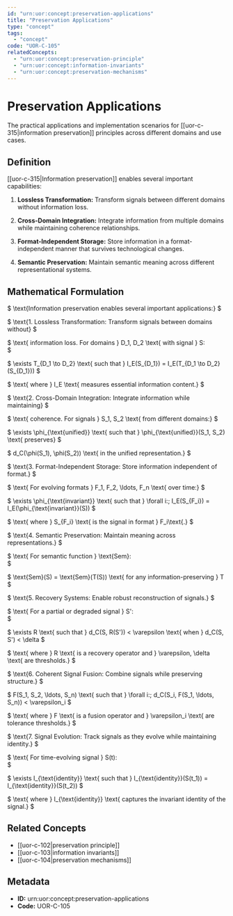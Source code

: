 ```yaml
---
id: "urn:uor:concept:preservation-applications"
title: "Preservation Applications"
type: "concept"
tags:
  - "concept"
code: "UOR-C-105"
relatedConcepts:
  - "urn:uor:concept:preservation-principle"
  - "urn:uor:concept:information-invariants"
  - "urn:uor:concept:preservation-mechanisms"
---
```


# Preservation Applications

The practical applications and implementation scenarios for [[uor-c-315|information preservation]] principles across different domains and use cases.

## Definition

[[uor-c-315|Information preservation]] enables several important capabilities:

1. **Lossless Transformation:** Transform signals between different domains without information loss.

2. **Cross-Domain Integration:** Integrate information from multiple domains while maintaining coherence relationships.

3. **Format-Independent Storage:** Store information in a format-independent manner that survives technological changes.

4. **Semantic Preservation:** Maintain semantic meaning across different representational systems.

## Mathematical Formulation

$
\text{Information preservation enables several important applications:}
$

$
\text{1. Lossless Transformation: Transform signals between domains without}
$

$
\text{   information loss. For domains } D_1, D_2 \text{ with signal } S:\
$

$
\exists T_{D_1 \to D_2} \text{ such that } I_E(S_{D_1}) = I_E(T_{D_1 \to D_2}(S_{D_1}))
$

$
\text{   where } I_E \text{ measures essential information content.}
$

$
\text{2. Cross-Domain Integration: Integrate information while maintaining}
$

$
\text{   coherence. For signals } S_1, S_2 \text{ from different domains:}
$

$
\exists \phi_{\text{unified}} \text{ such that } \phi_{\text{unified}}(S_1, S_2) \text{ preserves}
$

$
d_C(\phi(S_1), \phi(S_2)) \text{ in the unified representation.}
$

$
\text{3. Format-Independent Storage: Store information independent of format.}
$

$
\text{   For evolving formats } F_1, F_2, \ldots, F_n \text{ over time:}
$

$
\exists \phi_{\text{invariant}} \text{ such that } \forall i:\; I_E(S_{F_i}) = I_E(\phi_{\text{invariant}}(S))
$

$
\text{   where } S_{F_i} \text{ is the signal in format } F_i\text{.}
$

$
\text{4. Semantic Preservation: Maintain meaning across representations.}
$

$
\text{   For semantic function } \text{Sem}:\
$

$
\text{Sem}(S) = \text{Sem}(T(S)) \text{ for any information-preserving } T
$

$
\text{5. Recovery Systems: Enable robust reconstruction of signals.}
$

$
\text{   For a partial or degraded signal } S':\
$

$
\exists R \text{ such that } d_C(S, R(S')) < \varepsilon \text{ when } d_C(S, S') < \delta
$

$
\text{   where } R \text{ is a recovery operator and } \varepsilon, \delta \text{ are thresholds.}
$

$
\text{6. Coherent Signal Fusion: Combine signals while preserving structure.}
$

$
F(S_1, S_2, \ldots, S_n) \text{ such that } \forall i:\; d_C(S_i, F(S_1, \ldots, S_n)) < \varepsilon_i
$

$
\text{   where } F \text{ is a fusion operator and } \varepsilon_i \text{ are tolerance thresholds.}
$

$
\text{7. Signal Evolution: Track signals as they evolve while maintaining identity.}
$

$
\text{   For time-evolving signal } S(t):\
$

$
\exists I_{\text{identity}} \text{ such that } I_{\text{identity}}(S(t_1)) = I_{\text{identity}}(S(t_2))
$

$
\text{   where } I_{\text{identity}} \text{ captures the invariant identity of the signal.}
$

## Related Concepts

- [[uor-c-102|preservation principle]]
- [[uor-c-103|information invariants]]
- [[uor-c-104|preservation mechanisms]]

## Metadata

- **ID:** urn:uor:concept:preservation-applications
- **Code:** UOR-C-105
